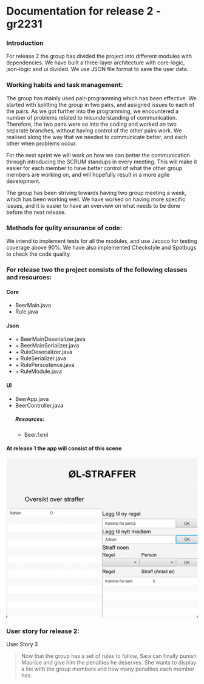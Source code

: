# Documentation for release 2 - gr2231

### Introduction
For release 2 the group has divided the project into different modules with dependencies.
We have built a three-layer architecture with core-logic, json-logic and ui divided.
We use JSON file format to save the user data.

### Working habits and task management:
The group has mainly used pair-programming which has been effective.
We started with splitting the group in two pairs, and assigned issues to each of the pairs.
As we got further into the programming, we encountered a number of problems related to misunderstanding of communication.
Therefore, the two pairs were so into the coding and worked on two separate branches, without having control of the other pairs work.
We realised along the way that we needed to communicate better, and each other when problems occur.

For the next sprint we will work on how we can better the communication through introducing the SCRUM standups in every meeting.
This will make it easier for each member to have better control of what the other group members are working on, and will hopefully result in a more agile development.

The group has been striving towards having two group meeting a week, which has been working well.
We have worked on having more specific issues, and it is easier to have an overview on what needs to be done before the next release.

### Methods for qulity ensurance of code:
We intend to implement tests for all the modules, and use Jacoco for testing coverage above 90%.
We have also implemented Checkstyle and Spotbugs to check the code quality.



### For release two the project consists of the following classes and resources:


#### Core
* BeerMain.java
* Rule.java

#### Json
* \+ BeerMainDeserializer.java
* \+ BeerMainSerializer.java
* \+ RuleDeserializer.java
* \+ RuleSerializer.java
* \+ RulePersostence.java
* \+ RuleModule.java

#### UI
* BeerApp.java
* BeerController.java
  </br>
  ##### Resources:
    * Beer.fxml

#### At release 1 the app will consist of this scene
![alt_text](./uirelease2.png)

### User story for release 2:
User Story 3 
>Now that the group has a set of rules to follow, Sara can finally punish Maurice and give him the penalties he deserves.
She wants to display a list with the group members and how many penalties each member has.